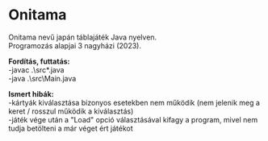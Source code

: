 # Onitama

Onitama nevű japán táblajáték Java nyelven.  
Programozás alapjai 3 nagyházi (2023).

**Fordítás, futtatás:**   
-javac .\src\*.java  
-java .\src\Main.java  

**Ismert hibák:**  
-kártyák kiválasztása bizonyos esetekben nem működik (nem jelenik meg a keret / rosszul működik a kiválasztás)  
-játék vége után a "Load" opció választásával kifagy a program, mivel nem tudja betölteni a már véget ért játékot
